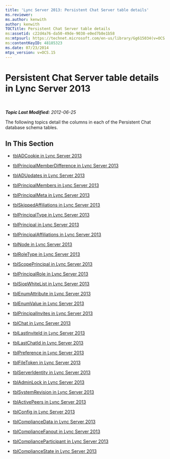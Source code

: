 ```yaml
---
title: 'Lync Server 2013: Persistent Chat Server table details'
ms.reviewer: 
ms.author: kenwith
author: kenwith
TOCTitle: Persistent Chat Server table details
ms:assetid: c22d4a76-da50-49de-9038-e0ed7b8e1b58
ms:mtpsurl: https://technet.microsoft.com/en-us/library/Gg615034(v=OCS.15)
ms:contentKeyID: 48185323
ms.date: 07/23/2014
mtps_version: v=OCS.15
---
```


<div data-xmlns="http://www.w3.org/1999/xhtml">

<div class="topic" data-xmlns="http://www.w3.org/1999/xhtml" data-msxsl="urn:schemas-microsoft-com:xslt" data-cs="http://msdn.microsoft.com/en-us/">

<div data-asp="http://msdn2.microsoft.com/asp">

# Persistent Chat Server table details in Lync Server 2013

</div>

<div id="mainSection">

<div id="mainBody">

<span> </span>

_**Topic Last Modified:** 2012-06-25_

The following topics detail the columns in each of the Persistent Chat database schema tables.

<div>

## In This Section

  - [tblADCookie in Lync Server 2013](lync-server-2013-tbladcookie.md)

  - [tblPrincipalMemberDifference in Lync Server 2013](lync-server-2013-tblprincipalmemberdifference.md)

  - [tblADUpdates in Lync Server 2013](lync-server-2013-tbladupdates.md)

  - [tblPrincipalMembers in Lync Server 2013](lync-server-2013-tblprincipalmembers.md)

  - [tblPrincipalMeta in Lync Server 2013](lync-server-2013-tblprincipalmeta.md)

  - [tblSkippedAffiliations in Lync Server 2013](lync-server-2013-tblskippedaffiliations.md)

  - [tblPrincipalType in Lync Server 2013](lync-server-2013-tblprincipaltype.md)

  - [tblPrincipal in Lync Server 2013](lync-server-2013-tblprincipal.md)

  - [tblPrincipalAffiliations in Lync Server 2013](lync-server-2013-tblprincipalaffiliations.md)

  - [tblNode in Lync Server 2013](lync-server-2013-tblnode.md)

  - [tblRoleType in Lync Server 2013](lync-server-2013-tblroletype.md)

  - [tblScopePrincipal in Lync Server 2013](lync-server-2013-tblscopeprincipal.md)

  - [tblPrincipalRole in Lync Server 2013](lync-server-2013-tblprincipalrole.md)

  - [tblSiopWhiteList in Lync Server 2013](lync-server-2013-tblsiopwhitelist.md)

  - [tblEnumAttribute in Lync Server 2013](lync-server-2013-tblenumattribute.md)

  - [tblEnumValue in Lync Server 2013](lync-server-2013-tblenumvalue.md)

  - [tblPrincipalInvites in Lync Server 2013](lync-server-2013-tblprincipalinvites.md)

  - [tblChat in Lync Server 2013](lync-server-2013-tblchat.md)

  - [tblLastInviteId in Lync Server 2013](lync-server-2013-tbllastinviteid.md)

  - [tblLastChatId in Lync Server 2013](lync-server-2013-tbllastchatid.md)

  - [tblPreference in Lync Server 2013](lync-server-2013-tblpreference.md)

  - [tblFileToken in Lync Server 2013](lync-server-2013-tblfiletoken.md)

  - [tblServerIdentity in Lync Server 2013](lync-server-2013-tblserveridentity.md)

  - [tblAdminLock in Lync Server 2013](lync-server-2013-tbladminlock.md)

  - [tblSystemRevision in Lync Server 2013](lync-server-2013-tblsystemrevision.md)

  - [tblActivePeers in Lync Server 2013](lync-server-2013-tblactivepeers.md)

  - [tblConfig in Lync Server 2013](lync-server-2013-tblconfig.md)

  - [tblComplianceData in Lync Server 2013](lync-server-2013-tblcompliancedata.md)

  - [tblComplianceFanout in Lync Server 2013](lync-server-2013-tblcompliancefanout.md)

  - [tblComplianceParticipant in Lync Server 2013](lync-server-2013-tblcomplianceparticipant.md)

  - [tblComplianceState in Lync Server 2013](lync-server-2013-tblcompliancestate.md)

</div>

</div>

<span> </span>

</div>

</div>

</div>

